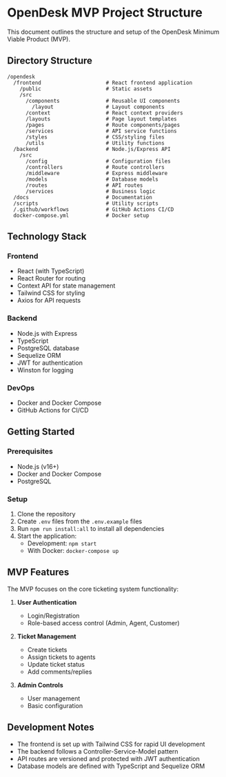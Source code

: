 # OpenDesk MVP Project Structure

This document outlines the structure and setup of the OpenDesk Minimum Viable Product (MVP).

## Directory Structure

```
/opendesk
  /frontend                     # React frontend application
    /public                     # Static assets
    /src
      /components               # Reusable UI components
        /layout                 # Layout components
      /context                  # React context providers
      /layouts                  # Page layout templates
      /pages                    # Route components/pages
      /services                 # API service functions
      /styles                   # CSS/styling files
      /utils                    # Utility functions
  /backend                      # Node.js/Express API
    /src
      /config                   # Configuration files
      /controllers              # Route controllers
      /middleware               # Express middleware
      /models                   # Database models
      /routes                   # API routes
      /services                 # Business logic
  /docs                         # Documentation
  /scripts                      # Utility scripts
  /.github/workflows            # GitHub Actions CI/CD
  docker-compose.yml            # Docker setup
```

## Technology Stack

### Frontend
- React (with TypeScript)
- React Router for routing
- Context API for state management
- Tailwind CSS for styling
- Axios for API requests

### Backend
- Node.js with Express
- TypeScript
- PostgreSQL database
- Sequelize ORM
- JWT for authentication
- Winston for logging

### DevOps
- Docker and Docker Compose
- GitHub Actions for CI/CD

## Getting Started

### Prerequisites
- Node.js (v16+)
- Docker and Docker Compose
- PostgreSQL

### Setup
1. Clone the repository
2. Create `.env` files from the `.env.example` files
3. Run `npm run install:all` to install all dependencies
4. Start the application:
   - Development: `npm start`
   - With Docker: `docker-compose up`

## MVP Features

The MVP focuses on the core ticketing system functionality:

1. **User Authentication**
   - Login/Registration
   - Role-based access control (Admin, Agent, Customer)

2. **Ticket Management**
   - Create tickets
   - Assign tickets to agents
   - Update ticket status
   - Add comments/replies

3. **Admin Controls**
   - User management
   - Basic configuration

## Development Notes

- The frontend is set up with Tailwind CSS for rapid UI development
- The backend follows a Controller-Service-Model pattern
- API routes are versioned and protected with JWT authentication
- Database models are defined with TypeScript and Sequelize ORM

